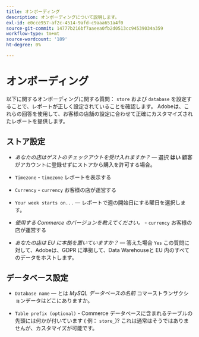```yaml
---
title: オンボーディング
description: オンボーディングについて説明します。
exl-id: e0cce957-af2c-4514-9afd-c9aaa651a4f0
source-git-commit: 14777b216bf7aaeea0fb2d0513cc94539034a359
workflow-type: tm+mt
source-wordcount: '189'
ht-degree: 0%

---
```


# オンボーディング

以下に関するオンボーディングに関する質問： `store` および `database` を設定することで、レポートが正しく設定されていることを確認します。 Adobeは、これらの回答を使用して、お客様の店舗の設定に合わせて正確にカスタマイズされたレポートを提供します。

## ストア設定

- *あなたの店はゲストのチェックアウトを受け入れますか？*  — 選択 **はい** 顧客がアカウントに登録せずにストアから購入を許可する場合。

- `Timezone` - `timezone` レポートを表示する

- `Currency` - `currency` お客様の店が運営する

- `Your week starts on...`  — レポートで週の開始日にする曜日を選択します。

- *使用する Commerce のバージョンを教えてください。* - `currency` お客様の店が運営する

- *あなたの店は EU に本拠を置いていますか？*  — 答えた場合 `Yes` この質問に対して、Adobeは、GDPR に準拠して、Data Warehouseと EU 内のすべてのデータをホストします。

## データベース設定

- `Database name`  — とは *MySQL データベースの名前* コマーストランザクションデータはどこにありますか。

- `Table prefix (optional)` - Commerce データベースに含まれるテーブルの先頭には何かが付いています ( 例： `store_`)? これは通常はそうではありませんが、カスタマイズが可能です。
